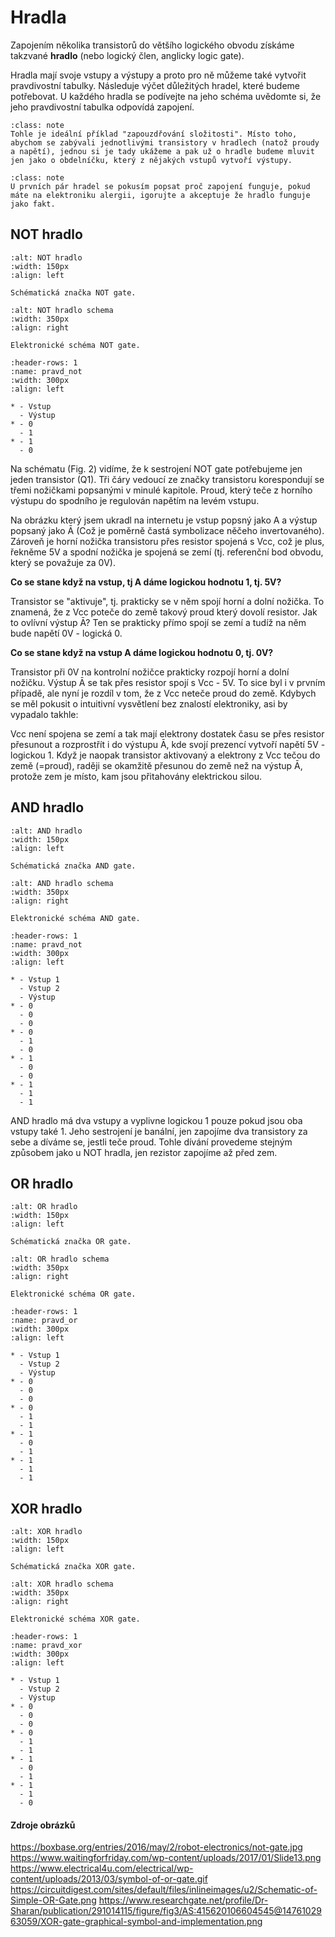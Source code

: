 # Hradla

Zapojením několika transistorů do většího logického obvodu získáme takzvané **hradlo** (nebo logický člen, anglicky logic gate).  

Hradla mají svoje vstupy a výstupy a proto pro ně můžeme také vytvořit pravdivostní tabulky. Následuje výčet důležitých hradel, které budeme potřebovat. U každého hradla se podívejte na jeho schéma uvědomte si, že jeho pravdivostní tabulka odpovídá zapojení. 

`````{admonition} Poznámka 
:class: note 
Tohle je ideální příklad "zapouzdřování složitosti". Místo toho, abychom se zabývali jednotlivými transistory v hradlech (natož proudy a napětí), jednou si je tady ukážeme a pak už o hradle budeme mluvit jen jako o obdelníčku, který z nějakých vstupů vytvoří výstupy. 
`````

`````{admonition} Poznámka 2 
:class: note 
U prvních pár hradel se pokusím popsat proč zapojení funguje, pokud máte na elektroniku alergii, igorujte a akceptuje že hradlo funguje jako fakt.
`````

## NOT hradlo

```{figure} ./res/not.png 
:alt: NOT hradlo 
:width: 150px
:align: left 

Schématická značka NOT gate.
```

```{figure} ./res/not_schema.jpeg
:alt: NOT hradlo schema
:width: 350px
:align: right  

Elektronické schéma NOT gate.
```

```{list-table} Pravdivostní tabulka NOT gate 
:header-rows: 1
:name: pravd_not
:width: 300px
:align: left

* - Vstup 
  - Výstup 
* - 0
  - 1
* - 1
  - 0
```

Na schématu (Fig. 2) vidíme, že k sestrojení NOT gate potřebujeme jen jeden transistor (Q1). Tři čáry vedoucí ze značky transistoru korespondují se třemi nožičkami popsanými v minulé kapitole. Proud, který teče z horního výstupu do spodního je regulován napětím na levém vstupu. 

Na obrázku který jsem ukradl na internetu je vstup popsný jako A a výstup popsaný jako Ā (Což je poměrně častá symbolizace něčeho invertovaného). Zároveň je horní nožička transistoru přes resistor spojená s Vcc, což je plus, řekněme 5V a spodní nožička je spojená se zemí (tj. referenční bod obvodu, který se považuje za 0V). 

**Co se stane když na vstup, tj A dáme logickou hodnotu 1, tj. 5V?**

Transistor se "aktivuje", tj. prakticky se v něm spojí horní a dolní nožička. To znamená, že z Vcc poteče do země takový proud který dovolí resistor. Jak to ovlívní výstup Ā? Ten se prakticky přímo spojí se zemí a tudíž na něm bude napětí 0V - logická 0.

**Co se stane když na vstup A dáme logickou hodnotu 0, tj. 0V?**

Transistor při 0V na kontrolní nožičce prakticky rozpojí horní a dolní nožičku. Výstup Ā se tak přes resistor spojí s Vcc - 5V. To sice byl i v prvním případě, ale nyní je rozdíl v tom, že z Vcc neteče proud do země. Kdybych se měl pokusit o intuitivní vysvětlení bez znalostí elektroniky, asi by vypadalo takhle:

Vcc není spojena se zemí a tak mají elektrony dostatek času se přes resistor přesunout a rozprostřít i do výstupu Ā, kde svojí prezencí vytvoří napětí 5V - logickou 1. Když je naopak transistor aktivovaný a elektrony z Vcc tečou do země (=proud), raději se okamžitě přesunou do země než na výstup Ā, protože zem je místo, kam jsou přitahovány elektrickou silou.





## AND hradlo


```{figure} ./res/and.png 
:alt: AND hradlo 
:width: 150px
:align: left 

Schématická značka AND gate.
```

```{figure} ./res/and_schema.png
:alt: AND hradlo schema
:width: 350px
:align: right  

Elektronické schéma AND gate.
```

```{list-table} Pravdivostní tabulka AND gate 
:header-rows: 1
:name: pravd_not
:width: 300px
:align: left

* - Vstup 1
  - Vstup 2
  - Výstup 
* - 0
  - 0
  - 0
* - 0
  - 1
  - 0
* - 1
  - 0
  - 0
* - 1
  - 1
  - 1
```

AND hradlo má dva vstupy a vyplivne logickou 1 pouze pokud jsou oba vstupy také 1. Jeho sestrojení je banální, jen zapojíme dva transistory za sebe a díváme se, jestli teče proud. Tohle dívání provedeme stejným způsobem jako u NOT hradla, jen rezistor zapojíme až před zem.


## OR hradlo


```{figure} ./res/or.gif 
:alt: OR hradlo 
:width: 150px
:align: left 

Schématická značka OR gate.
```

```{figure} ./res/or_schema.png
:alt: OR hradlo schema
:width: 350px
:align: right  

Elektronické schéma OR gate.
```

```{list-table} Pravdivostní tabulka OR gate 
:header-rows: 1
:name: pravd_or
:width: 300px
:align: left

* - Vstup 1
  - Vstup 2
  - Výstup 
* - 0
  - 0
  - 0
* - 0
  - 1
  - 1
* - 1
  - 0
  - 1
* - 1
  - 1
  - 1
```

## XOR hradlo


```{figure} ./res/xor.png
:alt: XOR hradlo 
:width: 150px
:align: left 

Schématická značka XOR gate.
```

```{figure} ./res/xor_schema.png
:alt: XOR hradlo schema
:width: 350px
:align: right  

Elektronické schéma XOR gate.
```

```{list-table} Pravdivostní tabulka XOR gate 
:header-rows: 1
:name: pravd_xor
:width: 300px
:align: left

* - Vstup 1
  - Vstup 2
  - Výstup 
* - 0
  - 0
  - 0
* - 0
  - 1
  - 1
* - 1
  - 0
  - 1
* - 1
  - 1
  - 0
```





#### Zdroje obrázků

https://boxbase.org/entries/2016/may/2/robot-electronics/not-gate.jpg
https://www.waitingforfriday.com/wp-content/uploads/2017/01/Slide13.png
https://www.electrical4u.com/electrical/wp-content/uploads/2013/03/symbol-of-or-gate.gif
https://circuitdigest.com/sites/default/files/inlineimages/u2/Schematic-of-Simple-OR-Gate.png
https://www.researchgate.net/profile/Dr-Sharan/publication/291014115/figure/fig3/AS:415620106604545@1476102963059/XOR-gate-graphical-symbol-and-implementation.png
